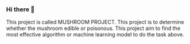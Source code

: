 ### Hi there 👋
This project is called MUSHROOM PROJECT. 
This project is to determine whether the mushroom edible or poisonous. 
This project aim to find the most effective algorithm or machine learning model to do the task above.

